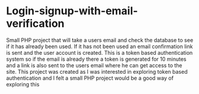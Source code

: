 # Login-signup-with-email-verification
Small PHP project that will take a users email and check the database to see if it has already been used. If it has not been used an email confirmation link is sent and the user account is created. This is a token based authentication system so if the email is already there a token is generated for 10 minutes and a link is also sent to the users email where he can get access to the site. This project was created as I was interested in exploring token based authentication and I felt a small PHP project would be a good way of exploring this

